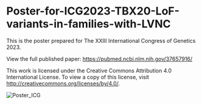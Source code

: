 # Poster-for-ICG2023-TBX20-LoF-variants-in-families-with-LVNC
This is the poster prepared for The XXIII International Congress of Genetics 2023.


View the full published paper: https://pubmed.ncbi.nlm.nih.gov/37657916/

This work is licensed under the Creative Commons Attribution 4.0 International License.
To view a copy of this license, visit http://creativecommons.org/licenses/by/4.0/.


![Poster_ICG](https://github.com/ichauchcc/Poster-for-ICG2023-TBX20-LoF-variants-in-families-with-LVNC/assets/41668278/adfca812-0bcc-49b8-b2b0-97aba9f6c724)
